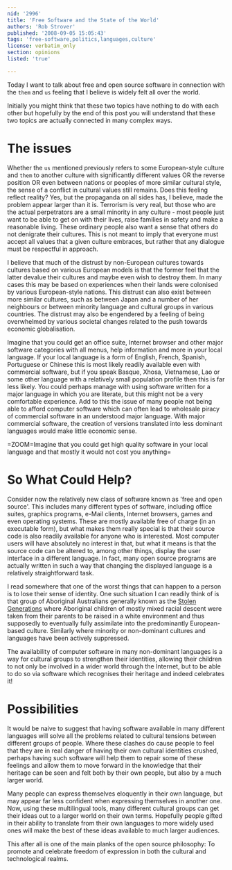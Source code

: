 ```yaml
---
nid: '2996'
title: 'Free Software and the State of the World'
authors: 'Rob Strover'
published: '2008-09-05 15:05:43'
tags: 'free-software,politics,languages,culture'
license: verbatim_only
section: opinions
listed: 'true'

---
```

Today I want to talk about free and open source software in connection with the `them` and `us` feeling that I believe is widely felt all over the world.

Initially you might think that these two topics have nothing to do with each other but hopefully by the end of this post you will understand that these two topics are actually connected in many complex ways.
<!--break-->
# The issues

Whether the `us` mentioned previously refers to some European-style culture and `them` to another culture with significantly different values OR the reverse position OR even between nations or peoples of more similar cultural style, the sense of a conflict in cultural values still remains. Does this feeling reflect reality? Yes, but the propaganda on all sides has, I believe, made the problem appear larger than it is. Terrorism is very real, but those who are the actual perpetrators are a small minority in any culture - most people just want to be able to get on with their lives, raise families in safety and make a reasonable living. These ordinary people also want a sense that others do not denigrate their cultures. This is not meant to imply that everyone must accept all values that a given culture embraces, but rather that any dialogue must be respectful in approach.

I believe that much of the distrust by non-European cultures towards cultures based on various European models is that the former feel that the latter devalue their cultures and maybe even wish to destroy them. In many cases this may be based on experiences when their lands were colonised by various European-style nations. This distrust can also exist between more similar cultures, such as between Japan and a number of her neighbours or between minority language and cultural groups in various countries. The distrust may also be engendered by a feeling of being overwhelmed by various societal changes related to the push towards economic globalisation.

Imagine that you could get an office suite, Internet browser and other major software categories with all menus, help information and more in your local language. If your local language is a form of English, French, Spanish, Portuguese or Chinese this is most likely readily available even with commercial software, but if you speak Basque, Xhosa, Vietnamese, Lao or some other language with a relatively small population profile then this is far less likely. You could perhaps manage with using software written for a major language in which you are literate, but this might not be a very comfortable experience. Add to this the issue of many people not being able to afford computer software which can often lead to wholesale piracy of commercial software in an understood major language. With major commercial software, the creation of versions translated into less dominant languages would make little economic sense.

=ZOOM=Imagine that you could get high quality software in your local language and that mostly it would not cost you anything=

# So What Could Help?

Consider now the relatively new class of software known as 'free and open source'. This includes many different types of software, including office suites, graphics programs, e-Mail clients, Internet browsers, games and even operating systems. These are mostly available free of charge (in an executable form), but what makes them really special is that their source code is also readily available for anyone who is interested. Most computer users will have absolutely no interest in that, but what it means is that the source code can be altered to, among other things, display the user interface in a different language. In fact, many open source programs are actually written in such a way that changing the displayed language is a relatively straightforward task.

I read somewhere that one of the worst things that can happen to a person is to lose their sense of identity. One such situation I can readily think of is that group of Aboriginal Australians generally known as the [Stolen Generations](http://en.wikipedia.org/wiki/Stolen_generations) where Aboriginal children of mostly mixed racial descent were taken from their parents to be raised in a white environment and thus supposedly to eventually fully assimilate into the predominantly European-based culture. Similarly where minority or non-dominant cultures and languages have been actively suppressed.

The availability of computer software in many non-dominant languages is a way for cultural groups to strengthen their identities, allowing their children to not only be involved in a wider world through the Internet, but to be able to do so via software which recognises their heritage and indeed celebrates it!

# Possibilities

It would be naive to suggest that having software available in many different languages will solve all the problems related to cultural tensions between different groups of people. Where these clashes do cause people to feel that they are in real danger of having their own cultural identities crushed, perhaps having such software will help them to repair some of these feelings and allow them to move forward in the knowledge that their heritage can be seen and felt both by their own people, but also by a much larger world.

Many people can express themselves eloquently in their own language, but may appear far less confident when expressing themselves in another one. Now, using these multilingual tools, many different cultural groups can get their ideas out to a larger world on their own terms. Hopefully people gifted in their ability to translate from their own languages to more widely used ones will make the best of these ideas available to much larger audiences.

This after all is one of the main planks of the open source philosophy: To promote and celebrate freedom of expression in both the cultural and technological realms.